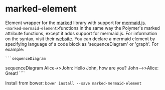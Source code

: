 marked-element
==============
Element wrapper for the [marked](https://github.com/chjj/marked) library with support for [mermaid.js](https://github.com/knsv/mermaid).
`<marked-mermaid-element>`functions in the same way the Polymer's marked attribute functions, except it adds support for mermaid.js. For information on the syntax, visit their [website](http://knsv.github.io/mermaid/). You can declare a mermaid element by specifying language of a code block as 'sequenceDiagram' or 'graph'. For example:

    ```sequenceDiagram
sequenceDiagram
    Alice->>John: Hello John, how are you?
    John-->>Alice: Great!
    ````

Install from bower: `bower install --save marked-mermaid-element`

